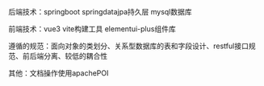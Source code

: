 后端技术：springboot springdatajpa持久层 mysql数据库

前端技术：vue3 vite构建工具 elementui-plus组件库

遵循的规范：面向对象的类划分、关系型数据库的表和字段设计、restful接口规范、前后端分离、较低的耦合性

其他：文档操作使用apachePOI
